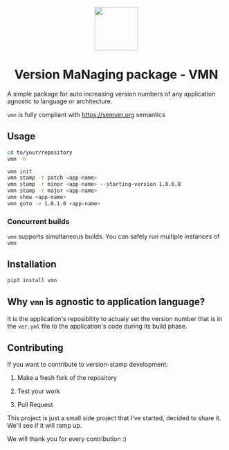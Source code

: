 <p align="center">
  <img width="100" src="https://i.imgur.com/4gUaVKW.png">
  <br>
  <h1 align="center">Version MaNaging package - VMN</h1>
</p>

A simple package for auto increasing version numbers of any application agnostic to language or architecture.

`vmn` is fully compliant with https://semver.org semantics

## Usage

```sh
cd to/your/repository
vmn -h

vmn init
vmn stamp -r patch <app-name>
vmn stamp -r minor <app-name> --starting-version 1.0.6.8
vmn stamp -r major <app-name>
vmn show <app-name>
vmn goto -v 1.0.1.0 <app-name>
```

### Concurrent builds

`vmn`  supports simultaneous builds. You can safely run multiple instances of `vmn`



## Installation

```sh
pip3 install vmn
```

## Why `vmn` is agnostic to application language?
It is the application's reposibility to actualy set the version number that is in the `ver.yml` file to the application's code during its build phase. 


## Contributing

If you want to contribute to version-stamp development:

1. Make a fresh fork of the repository

2. Test your work

4. Pull Request

This project is just a small side project that I've started, decided to share it. We'll see if it will ramp up.

We will thank you for every contribution :)
